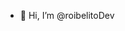 - 👋 Hi, I’m @roibelitoDev

<!---
roibelitoDev/roibelitoDev is a ✨ special ✨ repository because its `README.md` (this file) appears on your GitHub profile.
You can click the Preview link to take a look at your changes.
--->
